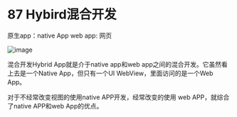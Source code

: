 # 87 Hybird混合开发

原生app：native App web app: 网页

![image](https://user-images.githubusercontent.com/23518990/70417644-aa251a00-1a9c-11ea-95d7-ea6751af2767.png)

混合开发Hybrid App就是介于native app和web app之间的混合开发。它虽然看上去是一个Native App，但只有一个UI WebView，里面访问的是一个Web App。

对于不经常改变视图的使用native APP开发，经常改变的使用 web APP，就综合了native APP和web App的优点。

